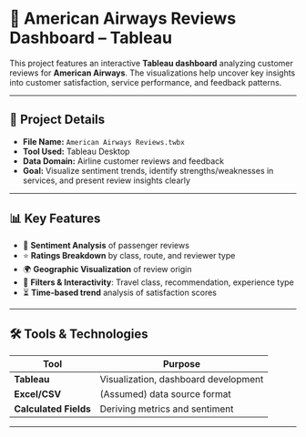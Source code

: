 # 🛫 American Airways Reviews Dashboard – Tableau

This project features an interactive **Tableau dashboard** analyzing customer reviews for **American Airways**. The visualizations help uncover key insights into customer satisfaction, service performance, and feedback patterns.

---

## 📁 Project Details

- **File Name:** `American Airways Reviews.twbx`
- **Tool Used:** Tableau Desktop
- **Data Domain:** Airline customer reviews and feedback
- **Goal:** Visualize sentiment trends, identify strengths/weaknesses in services, and present review insights clearly

---

## 📊 Key Features

- 📌 **Sentiment Analysis** of passenger reviews  
- ⭐ **Ratings Breakdown** by class, route, and reviewer type  
- 🌍 **Geographic Visualization** of review origin  
- 🧭 **Filters & Interactivity**: Travel class, recommendation, experience type  
- ⏳ **Time-based trend** analysis of satisfaction scores

---

## 🛠️ Tools & Technologies

| Tool          | Purpose                                |
|---------------|----------------------------------------|
| **Tableau**   | Visualization, dashboard development   |
| **Excel/CSV** | (Assumed) data source format            |
| **Calculated Fields** | Deriving metrics and sentiment |

---


